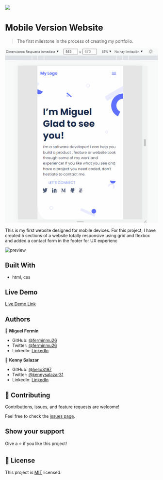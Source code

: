 ![](https://img.shields.io/badge/Microverse-blueviolet)

# Mobile Version Website

> The first milestone in the process of creating my portfolio.


![preview](./preview.gif)

This is my first website designed for mobile devices. For this project, I have created 5 sections of a website totally responsive using grid and flexbox and added a contact form in the footer for UX experienc

![preview](./Animation2.gif)




## Built With

- html, css


## Live Demo

[Live Demo Link](https://ferminmu26.github.io/Project-1/)

## Authors

👤 **Miguel Fermín**

- GitHub: [@ferminmu26](https://github.com/ferminmu26)
- Twitter: [@ferminmu26](https://twitter.com/ferminmu26)
- LinkedIn: [LinkedIn](https://linkedin.com/in/mejfa)

👤 **Kenny Salazar**

- GitHub: [@helio3197](https://github.com/helio3197)
- Twitter: [@kennysalazar31](https://twitter.com/kennysalazar31)
- LinkedIn: [LinkedIn](https://linkedin.com/in/kenny-salazar-1a1687110)

## 🤝 Contributing

Contributions, issues, and feature requests are welcome!

Feel free to check the [issues page](../../issues/).

## Show your support

Give a ⭐️ if you like this project!

## 📝 License

This project is [MIT](./MIT.md) licensed.

